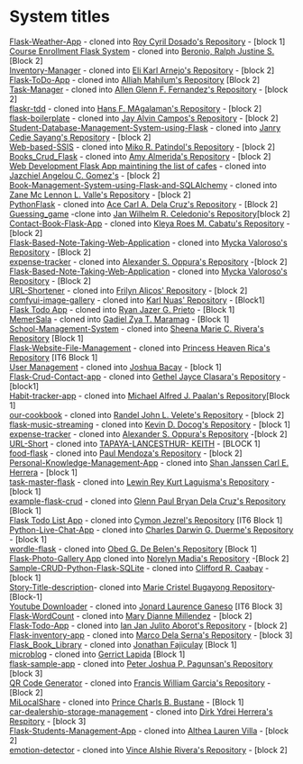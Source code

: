 # System titles

[Flask-Weather-App](https://github.com/jkaethee/Flask-Weather-App) - cloned into [Roy Cyril Dosado's Repository](https://github.com/rcdosado/Flask-Weather-App) - [block 1]  
[Course Enrollment Flask System](https://github.com/siniya-johny/Course-Enrollment-Flask-Project) - cloned into [Beronio, Ralph Justine S.](https://github.com/flenggo/Course-Enrollment-Flask-Project) [Block 2]  
[Inventory-Manager](https://github.com/marination/Inventory-Manager.git) - cloned into [Eli Karl Arnejo's Repository](https://github.com/ihlay/Inventory-Manager.git) - [block 2]  
[Flask-ToDo-App](https://github.com/patrickloeber/flask-todo.git) - cloned into [Alliah Mahilum's Repository](https://github.com/alliah2025/flask-todo.git) [Block 2]  
[Task-Manager](https://github.com/clamytoe/Task-Manager) - cloned into [Allen Glenn F. Fernandez's Repository](https://github.com/FernandezCorporate/Task-Manager) - [block 2]  
[flaskr-tdd](https://github.com/mjhea0/flaskr-tdd) - cloned into [Hans F. MAgalaman's Repository](https://github.com/Hansyel-droid/flaskr-tdd) - [block 2]  
[flask-boilerplate](https://github.com/realpython/flask-boilerplate) - cloned into [Jay Alvin Campos's Repository](https://github.com/yaj-camps/flask-boilerplate) - [block 2]  
[Student-Database-Management-System-using-Flask](https://github.com/mounigopisetti1162/Student-Database-Management-System-using-Flask-main) - cloned into 
[Janry Cedie Sayang's Repository](https://github.com/JanryCedie/Student-Database-Management-System-using-Flask-main) - [block 2]  
[Web-based-SSIS](https://github.com/edenroseFR/Web-based-SSIS) - cloned into [Miko R. Patindol's Repository](https://github.com/Irigitigit/Web-based-SSIS) - [block 2]  
[Books_Crud_Flask](https://github.com/CliveCullen/crud_flask.git) - cloned into [Amy Almerida's Repository](https://github.com/akosimia123/Books_crud_flask.git) - [block 2]  
[Web Development Flask App maintining the list of cafes](https://github.com/yogarajalakshmi-s/web-development-flask) - cloned into [Jazchiel Angelou C. Gomez's](https://github.com/jajazkie123/web-development-flask/tree/IPT_Final) - [block 2]  
[Book-Management-System-using-Flask-and-SQLAlchemy](https://github.com/deep-priyo/Book-Management-System-using-Flask-and-SQLAlchemy) - cloned into [Zane Mc Lennon L. Valle's Repository](https://github.com/ZaneValle/Book-Management-System-using-Flask-and-SQLAlchemy.git) - [block 2]  
[PythonFlask](https://github.com/jahenvins/PythonFlask) - cloned into [Ace Carl A. Dela Cruz's Repository](https://github.com/asi0723/PythonFlask) - [Block 2]  
[Guessing_game](https://github.com/helloflask/guess) -clone into [Jan Wilhelm R. Celedonio's Repository](https://github.com/mais16/guess/tree/ipt)[block 2]  
[Contact-Book-Flask-App](https://github.com/RF-Fahad-Islam/Contact-Book-Flask-App.git) - cloned into [Kleya Roes M. Cabatu's Repository](https://github.com/kleyacabatu/Contact-Book-Flask-App.git) - [block 2]  
[Flask-Based-Note-Taking-Web-Application](https://github.com/Aparnakannan11/Flask-Based-Note-Taking-Web-Application) - cloned into [Mycka Valoroso's Repository](https://github.com/mycka4/Flask-Based-Note-Taking-Web-Application) - [Block 2]  
[expense-tracker](https://github.com/hakiKhuva/expense-tracker.git) - cloned into [Alexander S. Oppura's Repository](https://github.com/kayle-56-alex/finals-ipt.git) -[block 2]  
[Flask-Based-Note-Taking-Web-Application](https://github.com/Aparnakannan11/Flask-Based-Note-Taking-Web-Application) - cloned into [Mycka Valoroso's Repository](https://github.com/mycka4/Flask-Based-Note-Taking-Web-Application) - [Block 2]  
[URL-Shortener](https://github.com/ezhil56x/URL-Shortener.git) - cloned into [Frilyn Alicos' Repository](https://github.com/fraaays/URL-Shortener.git) - [block 2]  
[comfyui-image-gallery](https://github.com/Smuzzies/comfyui_image_gallery.git) - cloned into [Karl Nuas' Repository](https://github.com/6shay9/comfyui_image_gallery-modified.git) - [Block1]  
[Flask Todo App](https://github.com/onurtacc/flask-todo-app) - cloned into [Ryan Jazer G. Prieto](https://github.com/Ryannn20/flask-todo-app) - [Block 1]  
[MemerSala](https://github.com/NikhilCodes/MemerSala) - cloned into [Gadiel Zya T. Maramag](https://github.com/zyamaramag/MemerSala/tree/finalhands-on-rest-api-feature) - [Block 1]  
[School-Management-System](https://github.com/mostafa-hashhash/School-Managment-System.git) - cloned into [Sheena Marie C. Rivera's Repository](https://github.com/sheenaaam/final-drill-faults-api.git) [Block 1]  
[Flask-Website-File-Management](https://github.com/MadeBySaints/Flask-Website) - cloned into [Princess Heaven Rica's Repository](https://github.com/hvnnnn/Flask-Website) [IT6 Block 1]  
[User Management](https://github.com/rajat4665/Rest-api-with-CRUD-operation-using-Flask.git) - cloned into [Joshua Bacay](https://github.com/Weakcods/Rest-Api-Crud.git) - [block 1]  
[Flask-Crud-Contact-app](https://github.com/FaztWeb/flask-crud-contacts-app.git) - cloned into [Gethel Jayce Clasara's Repository](https://github.com/clasarageth/flask-crud-contacts-app.git) - [block1]  
[Habit-tracker-app](https://github.com/soumitri27/habit-tracker-app) - cloned into [Michael Alfred J. Paalan's Repository](https://github.com/miksnmatch/habit-tracker-app)[Block 1]  
[our-cookbook](https://github.com/YamacYurtsever/our-cookbook) - cloned into [Randel John L. Velete's Repository](https://github.com/randeljohn0801/our-cookbook) - [block 2]  
[flask-music-streaming](https://github.com/CodeDem/flask-music-streaming.git) - cloned into [Kevin D. Docog's Repository](https://github.com/Kevin-Docog/flask-music-streaming.git) - [block 1]  
[expense-tracker](https://github.com/hakiKhuva/expense-tracker.git) - cloned into [Alexander S. Oppura's Repository](https://github.com/kayle-56-alex/finals-ipt.git) -[block 2]  
[URL-Short](https://github.com/ezhil56x/URL-Shortener) - cloned into [TAPAYA-LANCESTHUR- KEITH](https://github.com/Eizo491/URL-Shortener-update/tree/feature/new-update) - [BLOCK 1]  
[food-flask](https://github.com/janet-dev/food-flask.git) - cloned into [Paul Mendoza's Repository](https://github.com/paulmendoza123/food-flask.git) - [block 2]  
[Personal-Knowledge-Management-App](https://github.com/aks579/quilly) - cloned into [Shan Janssen Carl E. Herrera](https://github.com/ProCyanidis/quilly) - [block 1]  
[task-master-flask](https://github.com/Halip26/task-master-flask) - cloned into [Lewin Rey Kurt Laguisma's Repository](https://github.com/lewww123/task-master-flask) - [block 1]  
[example-flask-crud](https://github.com/gurkanakdeniz/example-flask-crud) - cloned into [Glenn Paul Bryan Dela Cruz's Repository](https://github.com/pooblobb/it6-final-project/tree/add-authors-api) [Block 1]  
[Flask Todo List App](https://github.com/Ishan2608/Flask-Todo-List) - cloned into [Cymon Jezrel's Repository](https://github.com/zel-06/Flask-Todo-List-Features/tree/master) [IT6 Block 1]  
[Python-Live-Chat-App](https://github.com/techwithtim/Python-Live-Chat-App) - cloned into [Charles Darwin G. Duerme's Repository](https://github.com/charlesss00/Python-Live-Chat-App.git) - [block 1]  
[wordle-flask](https://github.com/CodeStrate/wordle-flask) - cloned into [Obed G. De Belen's Repository](https://github.com/Deversor/wordle-flask/tree/added-feature) [Block 1]  
[Flask-Photo-Gallery App](https://github.com/sumairz/photo-gallery-python-flask) cloned into [Norelyn Madia's Repository](https://github.com/NexieMadia23/photo-gallery-python-flask/tree/main) -[Block 2]  
[Sample-CRUD-Python-Flask-SQLite](https://github.com/ShehaniWageesha/Sample-CRUD-Python-Flask-SQLite.git) - cloned into [Clifford R. Caabay](https://github.com/Cliffordss/Sample-CRUD-Python-Flask-SQLite.git) - [block 1]  
[Story-Title-description](https://github.com/gurkanakdeniz/example-flask-crud)- cloned into [Marie Cristel Bugayong Repository](https://github.com/Kuriseteru0/Flask-Final-laboratory)- [Block-1]  
[Youtube Downloader](https://github.com/luqmannulhakimm/flasktube-ytdownloader.git) - cloned into [Jonard Laurence Ganeso](https://github.com/jonardlaurence/ipt_finale) [IT6 Block 3]  
[Flask-WordCount](https://github.com/piyush335/Flask-WordCount.git) - cloned into [Mary Dianne Millendez](https://github.com/Daiyukisen/Flask-WordCount.git) - [block 2]  
[Flask-Todo-App](https://github.com/Demoen/To-Do-List-Python-Flask-App.git) - cloned into [Ian Jan Julito Aborot's Repository](https://github.com/Aborot11/To-Do-List-Python-Flask-App.git) - [block 2]  
[Flask-inventory-app](https://github.com/shraite7/flask-inventory-app) - cloned into [Marco Dela Serna's Repository](https://github.com/sudo-marco-dev/FINAL-drill-IT6) - [block 3]  
[Flask_Book_Library](https://github.com/MohammadSatel/Flask_Book_Library) - cloned into [Jonathan Fajiculay](https://github.com/jon-faji/Flask_Book_Library) [Block 1]  
[microblog](https://github.com/grrctlpd/microblog.git) - cloned into [Gerrict Lapida](https://github.com/grrctlpd/microblog.git) [Block 1]  
[flask-sample-app](https://github.com/ubc/flask-sample-app.git) - cloned into [Peter Joshua P. Pagunsan's Repository](https://github.com/myxed213/flask-sample-app.git) [block 3]  
[QR Code Generator](https://github.com/Spidy20/ImageToPdf_Website) - cloned into [Francis William Garcia's Repository](https://github.com/pranswg/QR_Code_website_Flask/tree/categorywithrestapi) - [Block 2]  
[MiLocalShare](https://github.com/InferiorAK/MiLocalShare) - cloned into [Prince Charls B. Bustane](https://github.com/Shaaaaadork/MiLocalShare) - [Block 1]  
[car-dealership-storage-management](https://github.com/yuul-b-alwright/car-dealership-storage-management.git) - cloned into [Dirk Ydrei Herrera's Respitory](https://github.com/yuul-b-alwright/car-dealership-storage-management.git) - [block 3]  
[Flask-Students-Management-App](https://github.com/Qoslaye/Flask-Students-Management-App.git) - cloned into [Althea Lauren Villa](https://github.com/Althea09-gif/Flask-Students-Management-App.git) - [block 2]  
[emotion-detector](https://github.com/Nooraldin2001/Final-Project-Emotion-Detector) - cloned into [Vince Alshie Rivera's Repository](https://github.com/snyb1010/Final-Project-Emotion-Detector) - [block 2]  

